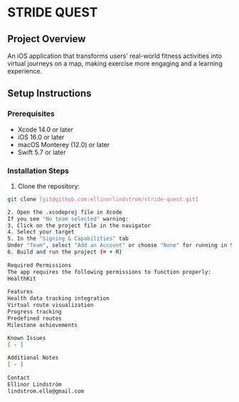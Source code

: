 
# STRIDE QUEST

## Project Overview
An iOS application that transforms users' real-world fitness activities into virtual journeys on a map, making exercise more engaging and a learning experience.

## Setup Instructions

### Prerequisites
- Xcode 14.0 or later
- iOS 16.0 or later
- macOS Monterey (12.0) or later
- Swift 5.7 or later

### Installation Steps
1. Clone the repository:
```bash
git clone [git@github.com:ellinorlindstrom/stride-quest.git]

2. Open the .xcodeproj file in Xcode
If you see "No team selected" warning:
3. Click on the project file in the navigator
4. Select your target
5. In the "Signing & Capabilities" tab
Under "Team", select "Add an Account" or choose "None" for running in Simulator
6. Build and run the project (⌘ + R)
                                                        
Required Permissions
The app requires the following permissions to function properly:
HealthKit
                                                        
Features
Health data tracking integration
Virtual route visualization
Progress tracking
Predefined routes
Milestone achievements
                                                        
Known Issues
[ - ]

Additional Notes
[ - ]
                                                        
Contact
Ellinor Lindström
lindstrom.elle@gmail.com
